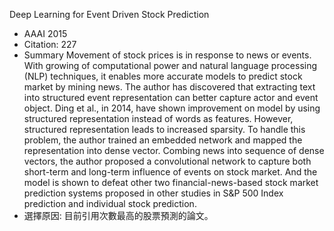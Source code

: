 Deep Learning for Event Driven Stock Prediction
- AAAI 2015
- Citation: 227
- Summary
Movement of stock prices is in response to news or events. With growing of
computational power and natural language processing (NLP) techniques, it enables
more accurate models to predict stock market by mining news. The author has
discovered that extracting text into structured event representation can better capture
actor and event object. Ding et al., in 2014, have shown improvement on model by
using structured representation instead of words as features. However, structured
representation leads to increased sparsity. To handle this problem, the author trained
an embedded network and mapped the representation into dense vector.
Combing news into sequence of dense vectors, the author proposed a
convolutional network to capture both short-term and long-term influence of events
on stock market. And the model is shown to defeat other two financial-news-based
stock market prediction systems proposed in other studies in S&P 500 Index prediction
and individual stock prediction.
- 選擇原因:
目前引用次數最高的股票預測的論文。

